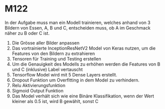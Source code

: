 # M122

In der Aufgabe muss man ein Modell trainieren, welches anhand von 3 Bildern von Essen, A, B und C, entscheiden muss, ob A im Geschmack näher zu B oder C ist.

1. Die Grösse aller Bilder anpassen
2. Das vortrainierte InceptionResNetV2 Model von Keras nutzen, um die Features von den Bildern zu extrahieren
3. Tensoren für Training und Testing erstellen
4. Um die Genauigkeit des Modells zu erhöhen werden die Features von B und C (inklusive) Label vertauscht
5. Tensorflow Model wird mit 5 Dense Layers erstellt.
6. Dropout Funktion um Overfitting in dem Model zu verhindern.
7. Relu Aktivierungsfunktion
8. Sigmoid Output Funktion
9. Das Model verhält sich wie eine Binäre Klassifikation, wenn der Wert kleiner als 0.5 ist, wird B gewählt, sonst C
